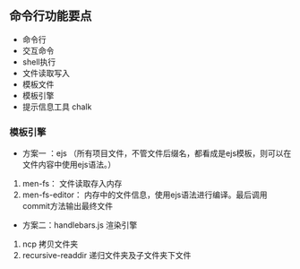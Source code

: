## 命令行功能要点

* 命令行
* 交互命令
* shell执行
* 文件读取写入
* 模板文件
* 模板引擎
* 提示信息工具 chalk


### 模板引擎

* 方案一 ：ejs （所有项目文件，不管文件后缀名，都看成是ejs模板，则可以在文件内容中使用ejs语法。）

1. men-fs： 文件读取存入内存
2. men-fs-editor： 内存中的文件信息，使用ejs语法进行编译。最后调用commit方法输出最终文件

* 方案二：handlebars.js 渲染引擎

1. ncp 拷贝文件夹
2. recursive-readdir 递归文件夹及子文件夹下文件


